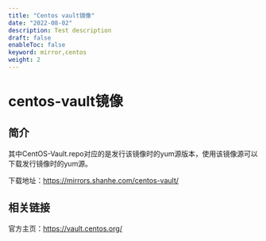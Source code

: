 ```yaml
---
title: "Centos vault镜像"
date: "2022-08-02"
description: Test description
draft: false
enableToc: false
keyword: mirror,centos
weight: 2
---
```


# centos-vault镜像

## 简介

其中CentOS-Vault.repo对应的是发行该镜像时的yum源版本，使用该镜像源可以下载发行镜像时的yum源。

下载地址：https://mirrors.shanhe.com/centos-vault/

## 相关链接

官方主页：https://vault.centos.org/



